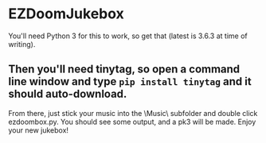 # EZDoomJukebox

You'll need Python 3 for this to work, so get that (latest is 3.6.3 at time of writing).

Then you'll need tinytag, so open a command line window and type
```pip install tinytag```
and it should auto-download.
---
From there, just stick your music into the \Music\ subfolder and double click ezdoombox.py. You should see some output, and a pk3 will be made.
Enjoy your new jukebox!